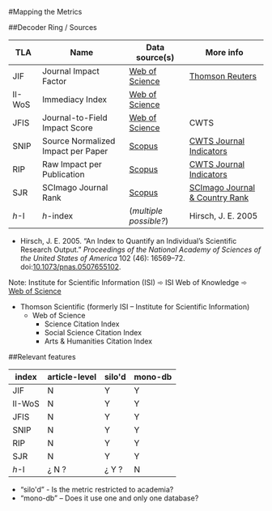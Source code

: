 #Mapping the Metrics


##Decoder Ring / Sources

| TLA  |  Name                              |  Data source(s)                                       | More info |
|------|------------------------------------|-------------------------------------------------------|-----------|
| JIF  | Journal Impact Factor              | [Web of Science](http://wokinfo.com/about/mjl/)       | [Thomson Reuters](http://thomsonreuters.com/journal-citation-reports/)  |
| II-WoS | Immediacy Index                  | [Web of Science](http://wokinfo.com/about/mjl/)       |  |
| JFIS | Journal-to-Field Impact Score      | [Web of Science](http://wokinfo.com/about/mjl/)       | CWTS  |
| SNIP | Source Normalized Impact per Paper | [Scopus](http://www.elsevier.com/online-tools/scopus) | [CWTS Journal Indicators](http://www.journalindicators.com/methodology) |
| RIP  | Raw Impact per Publication         | [Scopus](http://www.elsevier.com/online-tools/scopus) | [CWTS Journal Indicators](http://www.journalindicators.com/methodology) |
| SJR  | SCImago Journal Rank               | [Scopus](http://www.elsevier.com/online-tools/scopus) | [SCImago Journal & Country Rank](http://www.scimagojr.com/)             |
| *h*-I  | *h*-index                          | (*multiple possible?*)                                | Hirsch, J. E. 2005                                                       |

  * Hirsch, J. E. 2005. “An Index to Quantify an Individual’s Scientific Research Output.” *Proceedings of the National Academy of Sciences of the United States of America* 102 (46): 16569–72. doi:[10.1073/pnas.0507655102](http://doi.org/10.1073/pnas.0507655102).

Note: Institute for Scientific Information (ISI) ➾ ISI Web of Knowledge ➾ [Web of Science](http://thomsonreuters.com/thomson-reuters-web-of-science/)

* Thomson Scientific (formerly ISI – Institute for Scientific Information)
  * Web of Science
    * Science Citation Index
    * Social Science Citation Index
    * Arts & Humanities Citation Index

##Relevant features

| index| article-level | silo'd | mono-db |
|------|---------------|--------|---------|
| JIF  |   N           |  Y     |  Y      |
| II-WoS | N           |  Y     |  Y      |
| JFIS |   N           |  Y     |  Y      |
| SNIP |   N           |  Y     |  Y      |
| RIP  |   N           |  Y     |  Y      |
| SJR  |   N           |  Y     |  Y      |
| *h*-I  | ¿ N ?       |  ¿ Y ? |  N      |


* “silo'd” - Is the metric restricted to academia?
* “mono-db” – Does it use one and only one database?




